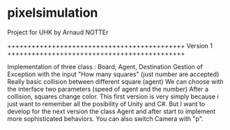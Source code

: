 # pixelsimulation
Project for UHK by Arnaud NOTTEr


++++++++++++++++++++++++++++++++++++++++++++
           Version 1
++++++++++++++++++++++++++++++++++++++++++++

Implementation of three class : Board, Agent, Destination
Gestion of Exception with the input "How many squares" (just number are accepted)
Really basic collision between different square (agent)
We can choose with the interface two parameters (speed of agent and the number)
After a collision, squares change color.
This first version is very simply because i just want to remember all the posibility of Unity and C#.
But I want to develop for the next version the class Agent and after start to implement more sophisticated behaviors.
You can also switch Camera with "p".


